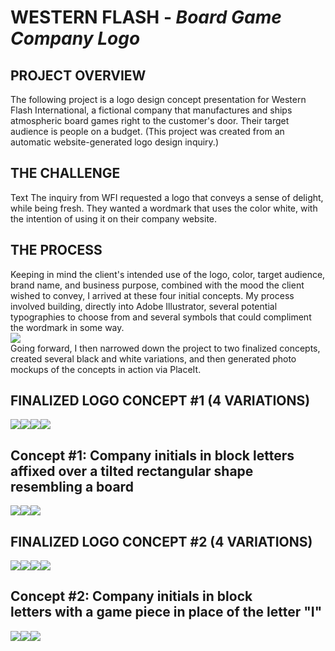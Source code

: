 # WESTERN FLASH - <i>Board Game Company Logo</i>

## PROJECT OVERVIEW
The following project is a logo design concept presentation for Western Flash International, a fictional company that manufactures and ships atmospheric board games right to the customer's door. Their target audience is people on a budget. (This project was created from an automatic website-generated logo design inquiry.)
## THE CHALLENGE
Text
The inquiry from WFI requested a logo that conveys a sense of delight, while being fresh. They wanted a wordmark that uses the color white, with the intention of using it on their company website.
## THE PROCESS
Keeping in mind the client's intended use of the logo, color, target audience, brand name, and business purpose, combined with the mood the client wished to convey, I arrived at these four initial concepts. My process involved building, directly into Adobe Illustrator, several potential typographies to choose from and several symbols that could compliment the wordmark in some way.​​​​​​​
<br>
<img src="WFI-Logo-Chart.jpg">
<br>
Going forward, I then narrowed down the project to two finalized concepts, created several black and white variations, and then generated photo mockups of the concepts in action via PlaceIt.
## FINALIZED LOGO CONCEPT #1 (4 VARIATIONS)
<img src="WFI-Logo-Mockup-1.jpg"><img src="WFI-Logo-Mockup-2.jpg"><img src="WFI-Logo-Mockup-3.jpg"><img src="WFI-Logo-Mockup-4.jpg">
## Concept #1: Company initials in block letters affixed over a tilted rectangular shape resembling a board
<img src="WFI-Photo-Mockup-1.png"><img src="WFI-Photo-Mockup-2.png"><img src="WFI-Photo-Mockup-3.png">
## FINALIZED LOGO CONCEPT #2 (4 VARIATIONS)
<img src="WFI-Logo-Mockup-5.jpg"><img src="WFI-Logo-Mockup-6.jpg"><img src="WFI-Logo-Mockup-7.jpg"><img src="WFI-Logo-Mockup-8.jpg">
## Concept #2: Company initials in block letters with a game piece in place of the letter "I"
<img src="WFI-Photo-Mockup-4.png"><img src="WFI-Photo-Mockup-5.png"><img src="WFI-Photo-Mockup-6.png">
